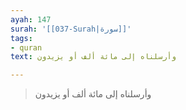 ```yaml
---
ayah: 147
surah: '[[037-Surah|سورة]]'
tags:
- quran
text: وأرسلناه إلى مائة ألف أو يزيدون

---
```

> وأرسلناه إلى مائة ألف أو يزيدون

